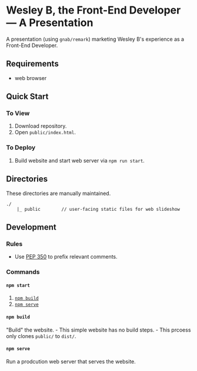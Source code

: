 # Wesley B, the Front-End Developer — A Presentation

A presentation (using `gnab/remark`) marketing Wesley B's experience as a Front-End Developer.

## Requirements

- web browser

## Quick Start

### To View

1. Download repository.
2. Open `public/index.html`.

### To Deploy

1. Build website and start web server via `npm run start`.

## Directories

These directories are manually maintained.

    ./
        |_ public        // user-facing static files for web slideshow

## Development

### Rules

- Use [PEP 350](https://www.python.org/dev/peps/pep-0350/) to prefix relevant comments.

### Commands

#### `npm start`

1. [`npm build`](#npm-build)
1. [`npm serve`](#npm-serve)

#### `npm build`

"Build" the website.
    - This simple website has no build steps.
    - This prcoess only clones `public/` to `dist/`.

#### `npm serve`

Run a prodcution web server that serves the website.

[nodejs]: https://nodejs.org/ "Node.js"
